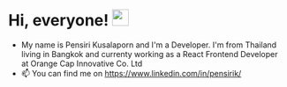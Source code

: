 # Hi, everyone! <img src="https://raw.githubusercontent.com/MartinHeinz/MartinHeinz/master/wave.gif" width="30px">
- My name is Pensiri Kusalaporn and I'm a Developer. I'm from Thailand living in Bangkok and currenty working as a React Frontend Developer at Orange Cap Innovative Co. Ltd 
- 📫 You can find me on https://www.linkedin.com/in/pensirik/


<!---
Pensirik/Pensirik is a ✨ special ✨ repository because its `README.md` (this file) appears on your GitHub profile.
You can click the Preview link to take a look at your changes.
--->
